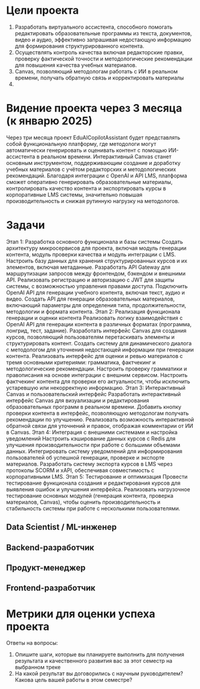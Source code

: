 # Цели проекта
1. Разработать виртуального ассистента, способного помогать редактировать образовательные программы из текста, документов, видео и аудио, эффективно запрашивая недостающую информацию для формирования структурированного контента.
2. Осуществлять контроль качества включая редакторские правки, проверку фактической точности и методологические рекомендации для повышения качества учебных материалов.
3. Canvas, позволяющий методологам работать с ИИ в реальном времени, получать обратную связь и корректировать материалы
4. 
# Видение проекта через 3 месяца (к январю 2025)

Через три месяца проект EduAICopilotAssistant будет представлять собой функциональную платформу, где методологи могут автоматически генерировать и оценивать контент с помощью ИИ-ассистента в реальном времени. Интерактивный Canvas станет основным инструментом, поддерживающим создание и доработку учебных материалов с учётом редакторских и методологических рекомендаций. Благодаря интеграции с OpenAI и API LMS, платформа сможет оперативно генерировать образовательные материалы, контролировать качество контента и экспортировать курсы в корпоративные LMS системы, значительно повышая производительность и снижая рутинную нагрузку на методологов.

# Задачи
Этап 1: Разработка основного функционала и базы системы
Создать архитектуру микросервисов для проекта, включая модуль генерации контента, модуль проверки качества и модуль интеграции с LMS.
Настроить базу данных для хранения структурированных курсов и их элементов, включая метаданные.
Разработать API Gateway для маршрутизации запросов между фронтендом, бэкендом и внешними API.
Реализовать регистрацию и авторизацию с JWT для защиты системы, с возможностью управления правами доступа.
Подключить OpenAI API для генерации учебного контента, включая текст, аудио и видео.
Создать API для генерации образовательных материалов, включающий параметры для определения типа, продолжительности, методологии и формата контента.
Этап 2: Реализация функционала генерации и оценки контента
Реализовать логику взаимодействия с OpenAI API для генерации контента в различных форматах (программа, лонгрид, тест, задание).
Разработать интерфейс Canvas для создания курсов, позволяющий пользователям перетаскивать элементы и структурировать контент.
Создать систему для динамического диалога с методологом для уточнения недостающей информации при генерации контента.
Реализовать интерфейс для оценки и ревью материалов с тремя основными критериями: грамматика, фактчекинг и методологические рекомендации.
Настроить проверку грамматики и правописания на основе интеграции с внешним сервисом.
Настроить фактчекинг контента для проверки его актуальности, чтобы исключить устаревшую или некорректную информацию.
Этап 3: Интерактивный Canvas и пользовательский интерфейс
Разработать интерактивный интерфейс Canvas для визуализации и редактирования образовательных программ в реальном времени.
Добавить кнопку проверки контента в интерфейс, позволяющую методологам получать рекомендации по улучшению.
Реализовать возможность интерактивной обратной связи для уточнений и правок, отображая комментарии от ИИ в Canvas.
Этап 4: Интеграция с внешними системами и настройка уведомлений
Настроить кэширование данных курсов с Redis для улучшения производительности при работе с большими объемами данных.
Интегрировать систему уведомлений для информирования пользователей об успешной генерации, проверке и экспорте материалов.
Разработать систему экспорта курсов в LMS через протоколы SCORM и xAPI, обеспечивая совместимость с корпоративными LMS.
Этап 5: Тестирование и оптимизация
Провести тестирование функционала создания и редактирования курсов для выявления ошибок и улучшения интерфейса.
Реализовать нагрузочное тестирование основных модулей (генерация контента, проверка материалов, Canvas), чтобы оценить производительность и стабильность системы при работе с несколькими пользователями.


## Data Scientist / ML-инженер

## Backend-разработчик

## Продукт-менеджер

## Frontend-разработчик

# Метрики для оценки успеха проекта

Ответы на вопросы:
1) Опишите шаги, которые вы планируете выполнить для получения результата и качественного развития вас за этот семестр на выбранном треке
2) На какой результат вы договорились с научным руководителем? Какова цель вашей работы в этом семестре?